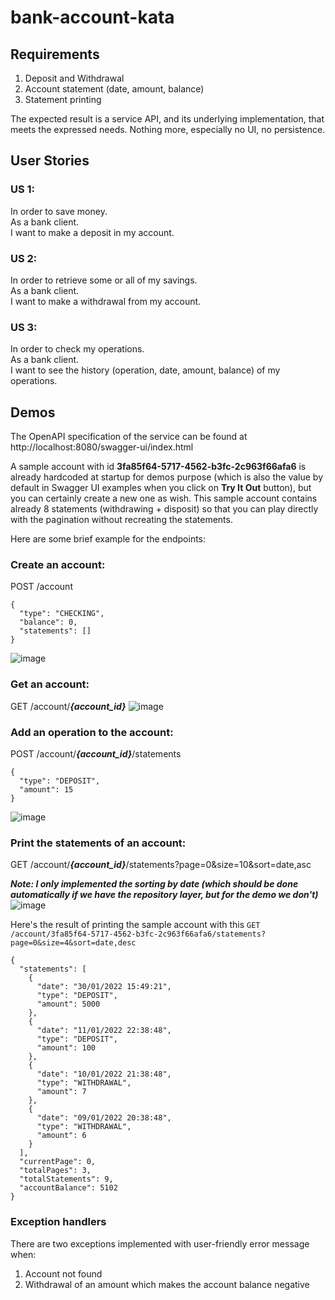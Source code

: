 # bank-account-kata

## Requirements

1. Deposit and Withdrawal
2. Account statement (date, amount, balance)
3. Statement printing  

The expected result is a service API, and its underlying implementation, that meets the expressed needs.
Nothing more, especially no UI, no persistence.

## User Stories

### US 1:

In order to save money.  
As a bank client.  
I want to make a deposit in my account.  

### US 2:

In order to retrieve some or all of my savings.  
As a bank client.  
I want to make a withdrawal from my account.  

### US 3:

In order to check my operations.  
As a bank client.  
I want to see the history (operation, date, amount, balance) of my operations. 

## Demos

The OpenAPI specification of the service can be found at http://localhost:8080/swagger-ui/index.html

A sample account with id **3fa85f64-5717-4562-b3fc-2c963f66afa6** is already hardcoded at startup for demos purpose (which is also the value by default in Swagger UI examples when you click on **Try It Out** button), but you can certainly create a new one as wish. This sample account contains already 8 statements (withdrawing + disposit) so that you can play directly with the pagination without recreating the statements.


Here are some brief example for the endpoints:
### Create an account:
POST /account
```
{
  "type": "CHECKING",
  "balance": 0,
  "statements": []
}
```
![image](https://user-images.githubusercontent.com/10930605/151705714-b6596852-0f69-4f9f-b0de-2cc2fcc57915.png)

### Get an account:
GET /account/_**{account_id}**_
![image](https://user-images.githubusercontent.com/10930605/151705737-54bb7001-2ded-42c7-9fed-e09cfaea492c.png)


### Add an operation to the account:
POST /account/_**{account_id}**_/statements
```
{
  "type": "DEPOSIT",
  "amount": 15
}
```
![image](https://user-images.githubusercontent.com/10930605/151705766-955c206d-2426-4cd5-bac6-f2ee807258d3.png)

### Print the statements of an account:
GET /account/_**{account_id}**_/statements?page=0&size=10&sort=date,asc

***Note: I only implemented the sorting by date (which should be done automatically if we have the repository layer, but for the demo we don't)***
![image](https://user-images.githubusercontent.com/10930605/151705787-9cb0d0a9-b7ca-478c-a495-1cf1e9432264.png)

Here's the result of printing the sample account with this `GET /account/3fa85f64-5717-4562-b3fc-2c963f66afa6/statements?page=0&size=4&sort=date,desc`
```
{
  "statements": [
    {
      "date": "30/01/2022 15:49:21",
      "type": "DEPOSIT",
      "amount": 5000
    },
    {
      "date": "11/01/2022 22:38:48",
      "type": "DEPOSIT",
      "amount": 100
    },
    {
      "date": "10/01/2022 21:38:48",
      "type": "WITHDRAWAL",
      "amount": 7
    },
    {
      "date": "09/01/2022 20:38:48",
      "type": "WITHDRAWAL",
      "amount": 6
    }
  ],
  "currentPage": 0,
  "totalPages": 3,
  "totalStatements": 9,
  "accountBalance": 5102
}
```
### Exception handlers
There are two exceptions implemented with user-friendly error message when:
1. Account not found
2. Withdrawal of an amount which makes the account balance negative
